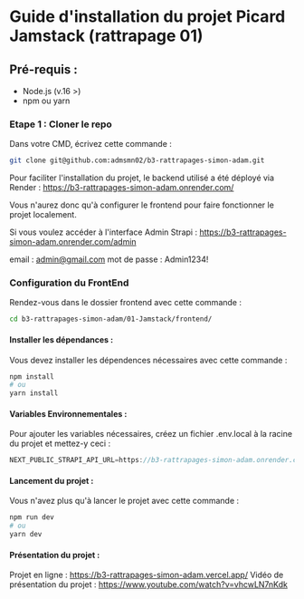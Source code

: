# Guide d'installation du projet Picard Jamstack (rattrapage 01)

## Pré-requis :

- Node.js (v.16 >)
- npm ou yarn

### Etape 1 : Cloner le repo

Dans votre CMD, écrivez cette commande :

```bash
git clone git@github.com:admsmn02/b3-rattrapages-simon-adam.git
```

Pour faciliter l'installation du projet, le backend utilisé a été déployé via Render :
https://b3-rattrapages-simon-adam.onrender.com/

Vous n'aurez donc qu'à configurer le frontend pour faire fonctionner le projet localement.

Si vous voulez accéder à l'interface Admin Strapi :
https://b3-rattrapages-simon-adam.onrender.com/admin

email : admin@gmail.com
mot de passe : Admin1234!

### Configuration du FrontEnd

Rendez-vous dans le dossier frontend avec cette commande :

```bash
cd b3-rattrapages-simon-adam/01-Jamstack/frontend/
```

#### Installer les dépendances :

Vous devez installer les dépendences nécessaires avec cette commande :

```bash
npm install
# ou
yarn install
```

#### Variables Environnementales :

Pour ajouter les variables nécessaires, créez un fichier .env.local à la racine du projet et mettez-y ceci :

```js
NEXT_PUBLIC_STRAPI_API_URL=https://b3-rattrapages-simon-adam.onrender.com/
```

#### Lancement du projet :

Vous n'avez plus qu'à lancer le projet avec cette commande :

```bash
npm run dev
# ou
yarn dev
```

#### Présentation du projet :

Projet en ligne : https://b3-rattrapages-simon-adam.vercel.app/
Vidéo de présentation du projet : https://www.youtube.com/watch?v=vhcwLN7nKdk
